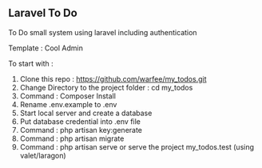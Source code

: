 ## Laravel To Do

To Do small system using laravel including authentication

Template : Cool Admin 


To start with :

1) Clone this repo : https://github.com/warfee/my_todos.git
2) Change Directory to the project folder : cd my_todos
3) Command : Composer Install
4) Rename .env.example to .env
5) Start local server and create a database
6) Put database credential into .env file
7) Command : php artisan key:generate
8) Command : php artisan migrate
9) Command : php artisan serve or serve the project my_todos.test (using valet/laragon)